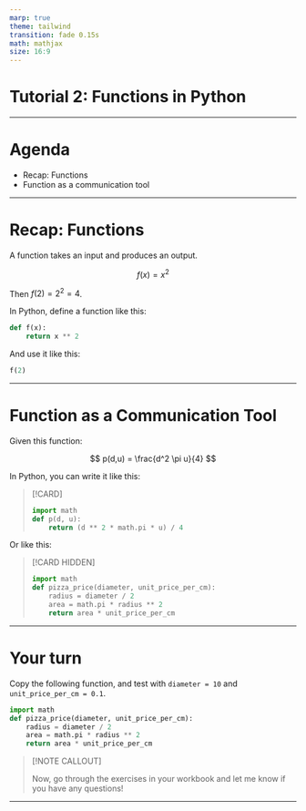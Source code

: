 ```yaml
---
marp: true
theme: tailwind
transition: fade 0.15s
math: mathjax
size: 16:9
---
```


<!-- 
_class: title
 -->

# Tutorial 2: Functions in Python

---

# Agenda

- Recap: Functions
- Function as a communication tool

---

# Recap: Functions

A function takes an input and produces an output.

$$
f(x) = x ^ 2
$$

Then $f(2) = 2^2 = 4$.

In Python, define a function like this:

```python
def f(x):
    return x ** 2
```

And use it like this:

```python
f(2)
```

---

# Function as a Communication Tool

Given this function:

$$
p(d,u) = \frac{d^2 \pi u}{4}
$$

<div class='grid grid-cols-2 gap-2'>

<div>

In Python, you can write it like this:

> [!CARD]
> 
> ```python
> import math
> def p(d, u):
>     return (d ** 2 * math.pi * u) / 4
> ```

</div>

<div>

Or like this:

> [!CARD HIDDEN]
> 
> ```python
> import math
> def pizza_price(diameter, unit_price_per_cm):
>     radius = diameter / 2
>     area = math.pi * radius ** 2
>     return area * unit_price_per_cm
> ```

</div>

</div>

---

# Your turn

Copy the following function, and test with 
`diameter = 10` and `unit_price_per_cm = 0.1`.

```python
import math
def pizza_price(diameter, unit_price_per_cm):
    radius = diameter / 2
    area = math.pi * radius ** 2
    return area * unit_price_per_cm
```

> [!NOTE CALLOUT] 
> 
> Now, go through the exercises in your workbook and let me know if you have any questions!

---